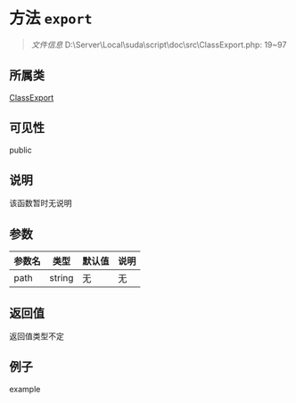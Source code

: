 # 方法 `export`



> *文件信息* D:\Server\Local\suda\script\doc\src\ClassExport.php: 19~97

## 所属类 

[ClassExport](../ClassExport.md)

## 可见性

 public 

## 说明

该函数暂时无说明


## 参数


| 参数名 | 类型 | 默认值 | 说明 |
|--------|-----|-------|-------|
| path |  string | 无 | 无 |



## 返回值

返回值类型不定


## 例子

example